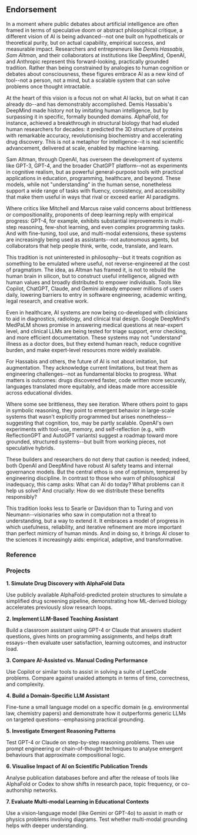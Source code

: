 
## Endorsement

In a moment where public debates about artificial intelligence are often framed in terms
of speculative doom or abstract philosophical critique, a different vision of AI is being
advanced--not one built on hypotheticals or theoretical purity, but on actual capability,
empirical success, and measurable impact. Researchers and entrepreneurs like *Demis Hassabis*,
*Sam Altman*, and their collaborators at institutions like DeepMind, OpenAI, and Anthropic
represent this forward-looking, practically grounded tradition. Rather than being constrained
by analogies to human cognition or debates about consciousness, these figures embrace AI
as a new kind of tool--not a person, not a mind, but a scalable system that can solve problems
once thought intractable.

At the heart of this vision is a focus not on what AI lacks, but on what it can already
do--and has demonstrably accomplished. Demis Hassabis's DeepMind made history not by imitating
human intelligence, but by surpassing it in specific, formally bounded domains. AlphaFold,
for instance, achieved a breakthrough in structural biology that had eluded human researchers
for decades: it predicted the 3D structure of proteins with remarkable accuracy, revolutionising
biochemistry and accelerating drug discovery. This is not a metaphor for intelligence--it
is real scientific advancement, delivered at scale, enabled by machine learning.

Sam Altman, through OpenAI, has overseen the development of systems like GPT-3, GPT-4, and
the broader ChatGPT platform--not as experiments in cognitive realism, but as powerful
general-purpose tools with practical applications in education, programming, healthcare,
and beyond. These models, while not "understanding" in the human sense, nonetheless support
a wide range of tasks with fluency, consistency, and accessibility that make them useful
in ways that rival or exceed earlier AI paradigms.

Where critics like Mitchell and Marcus raise valid concerns about brittleness or compositionality,
proponents of deep learning reply with empirical progress: GPT-4, for example, exhibits
substantial improvements in multi-step reasoning, few-shot learning, and even complex
programming tasks. And with fine-tuning, tool use, and multi-modal extensions, these systems
are increasingly being used as assistants--not autonomous agents, but collaborators that
help people think, write, code, translate, and learn.

This tradition is not uninterested in philosophy--but it treats cognition as something to be
emulated where useful, not reverse-engineered at the cost of pragmatism. The idea, as Altman
has framed it, is not to rebuild the human brain in silicon, but to construct useful intelligence,
aligned with human values and broadly distributed to empower individuals. Tools like Copilot,
ChatGPT, Claude, and Gemini already empower millions of users daily, lowering barriers to entry
in software engineering, academic writing, legal research, and creative work.

Even in healthcare, AI systems are now being co-developed with clinicians to aid in diagnostics,
radiology, and clinical trial design. Google DeepMind's MedPaLM shows promise in answering medical
questions at near-expert level, and clinical LLMs are being tested for triage support, error
checking, and more efficient documentation. These systems may not "understand" illness as a doctor
does, but they extend human reach, reduce cognitive burden, and make expert-level resources
more widely available.

For Hassabis and others, the future of AI is not about imitation, but augmentation. They acknowledge
current limitations, but treat them as engineering challenges--not as fundamental blocks to progress.
What matters is outcomes: drugs discovered faster, code written more securely, languages translated
more equitably, and ideas made more accessible across educational divides.

Where some see brittleness, they see iteration. Where others point to gaps in symbolic reasoning,
they point to emergent behavior in large-scale systems that wasn't explicitly programmed but arises
nonetheless--suggesting that cognition, too, may be partly scalable. OpenAI's own experiments with
tool-use, memory, and self-reflection (e.g., with ReflectionGPT and AutoGPT variants) suggest a
roadmap toward more grounded, structured systems--but built from working pieces, not speculative
hybrids.

These builders and researchers do not deny that caution is needed; indeed, both OpenAI and DeepMind
have robust AI safety teams and internal governance models. But the central ethos is one of optimism,
tempered by engineering discipline. In contrast to those who warn of philosophical inadequacy,
this camp asks: What can AI do today? What problems can it help us solve? And crucially:
How do we distribute these benefits responsibly?

This tradition looks less to Searle or Davidson than to Turing and von Neumann--visionaries who
saw in computation not a threat to understanding, but a way to extend it. It embraces a model of
progress in which usefulness, reliability, and iterative refinement are more important than
perfect mimicry of human minds. And in doing so, it brings AI closer to the sciences it increasingly
aids: empirical, adaptive, and transformative.


### Reference



### Projects

__1. Simulate Drug Discovery with AlphaFold Data__

Use publicly available AlphaFold-predicted protein structures to simulate a simplified drug
screening pipeline, demonstrating how ML-derived biology accelerates previously slow research loops.

__2. Implement LLM-Based Teaching Assistant__

Build a classroom assistant using GPT-4 or Claude that answers student questions, gives hints
on programming assignments, and helps draft essays--then evaluate user satisfaction, learning
outcomes, and instructor load.

__3. Compare AI-Assisted vs. Manual Coding Performance__

Use Copilot or similar tools to assist in solving a suite of LeetCode problems. Compare against
unaided attempts in terms of time, correctness, and complexity.

__4. Build a Domain-Specific LLM Assistant__

Fine-tune a small language model on a specific domain (e.g. environmental law, chemistry papers)
and demonstrate how it outperforms generic LLMs on targeted questions--emphasising practical grounding.

__5. Investigate Emergent Reasoning Patterns__

Test GPT-4 or Claude on step-by-step reasoning problems. Then use prompt engineering or
chain-of-thought techniques to analyse emergent behaviours that approximate compositional logic.

__6. Visualise Impact of AI on Scientific Publication Trends__

Analyse publication databases before and after the release of tools like AlphaFold or Codex
to show shifts in research pace, topic frequency, or co-authorship networks.

__7. Evaluate Multi-modal Learning in Educational Contexts__

Use a vision-language model (like Gemini or GPT-4o) to assist in math or physics problems
involving diagrams. Test whether multi-modal grounding helps with deeper understanding.

